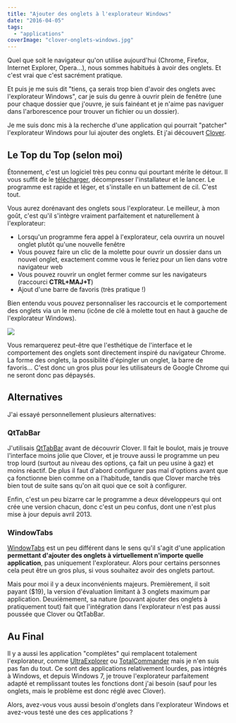 ```yaml
---
title: "Ajouter des onglets à l'explorateur Windows"
date: "2016-04-05"
tags:
  - "applications"
coverImage: "clover-onglets-windows.jpg"
---
```


Quel que soit le navigateur qu'on utilise aujourd'hui (Chrome, Firefox, Internet Explorer, Opera...), nous sommes habitués à avoir des onglets. Et c'est vrai que c'est sacrément pratique.<!--more-->

Et puis je me suis dit "tiens, ça serais trop bien d'avoir des onglets avec l'explorateur Windows", car je suis du genre à ouvrir plein de fenêtre (une pour chaque dossier que j'ouvre, je suis fainéant et je n'aime pas naviguer dans l'arborescence pour trouver un fichier ou un dossier).

Je me suis donc mis à la recherche d'une application qui pourrait "patcher" l'explorateur Windows pour lui ajouter des onglets. Et j'ai découvert [Clover](http://ejie.me/).

## [](#le-top-du-top-selon-moi)Le Top du Top (selon moi)

Étonnement, c'est un logiciel très peu connu qui pourtant mérite le détour. Il vous suffit de le [télécharger](https://www.techspot.com/downloads/downloadnow/5856/?evp=a443c320be459fdf01b0a8f9327c5a46&file=), décompresser l'installateur et le lancer. Le programme est rapide et léger, et s'installe en un battement de cil. C'est tout.

Vous aurez dorénavant des onglets sous l'explorateur. Le meilleur, à mon goût, c'est qu'il s'intègre vraiment parfaitement et naturellement à l'explorateur:

- Lorsqu'un programme fera appel à l'explorateur, cela ouvrira un nouvel onglet plutôt qu'une nouvelle fenêtre
- Vous pouvez faire un clic de la molette pour ouvrir un dossier dans un nouvel onglet, exactement comme vous le feriez pour un lien dans votre navigateur web
- Vous pouvez rouvrir un onglet fermer comme sur les navigateurs (raccourci **CTRL+MAJ+T**)
- Ajout d'une barre de favoris (très pratique !)

Bien entendu vous pouvez personnaliser les raccourcis et le comportement des onglets via un le menu (icône de clé à molette tout en haut à gauche de l'explorateur Windows).

[![](https://github-camo.global.ssl.fastly.net/83c3852bb4fa70c82f53faf9f60a5653cfba6ab6/687474703a2f2f737277656273697465732e73332e616d617a6f6e6177732e636f6d2f736d617274726f636b2f706f7374696d672f636c6f7665722e676966)](https://github-camo.global.ssl.fastly.net/83c3852bb4fa70c82f53faf9f60a5653cfba6ab6/687474703a2f2f737277656273697465732e73332e616d617a6f6e6177732e636f6d2f736d617274726f636b2f706f7374696d672f636c6f7665722e676966)

Vous remarquerez peut-être que l'esthétique de l'interface et le comportement des onglets sont directement inspiré du navigateur Chrome. La forme des onglets, la possibilité d'épingler un onglet, la barre de favoris... C'est donc un gros plus pour les utilisateurs de Google Chrome qui ne seront donc pas dépaysés.

## [](#alternatives)Alternatives

J'ai essayé personnellement plusieurs alternatives:

### [](#qttabbar)QtTabBar

J'utilisais [QtTabBar](http://qttabbar.sourceforge.net/) avant de découvrir Clover. Il fait le boulot, mais je trouve l'interface moins jolie que Clover, et je trouve aussi le programme un peu trop lourd (surtout au niveau des options, ça fait un peu usine à gaz) et moins réactif. De plus il faut d'abord configurer pas mal d'options avant que ça fonctionne bien comme on a l'habitude, tandis que Clover marche très bien tout de suite sans qu'on ait quoi que ce soit à configurer.

Enfin, c'est un peu bizarre car le programme a deux développeurs qui ont crée une version chacun, donc c'est un peu confus, dont une n'est plus mise à jour depuis avril 2013.

### [](#windowtabs)WindowTabs

[WindowTabs](http://www.windowtabs.com/) est un peu différent dans le sens qu'il s'agit d'une application **permettant d'ajouter des onglets à virtuellement n'importe quelle application**, pas uniquement l'explorateur. Alors pour certains personnes cela peut être un gros plus, si vous souhaitez avoir des onglets partout.

Mais pour moi il y a deux inconvénients majeurs. Premièrement, il soit payant ($19), la version d'évaluation limitant à 3 onglets maximum par application. Deuxièmement, sa nature (pouvant ajouter des onglets à pratiquement tout) fait que l'intégration dans l'explorateur n'est pas aussi poussée que Clover ou QtTabBar.

## [](#au-final)Au Final

Il y a aussi les application "complètes" qui remplacent totalement l'explorateur, comme [UltraExplorer](http://download.cnet.com/UltraExplorer/3000-2248_4-10702384.html) ou [TotalCommander](http://www.ghisler.com/) mais je n'en suis pas fan du tout. Ce sont des applications relativement lourdes, pas intégrés à Windows, et depuis Windows 7, je trouve l'explorateur parfaitement adapté et remplissant toutes les fonctions dont j'ai besoin (sauf pour les onglets, mais le problème est donc réglé avec Clover).

Alors, avez-vous vous aussi besoin d'onglets dans l'explorateur Windows et avez-vous testé une des ces applications ?

